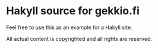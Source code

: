 Hakyll source for gekkio.fi
===========================

Feel free to use this as an example for a Hakyll site.

All actual content is copyrighted and all rights are reserved.
